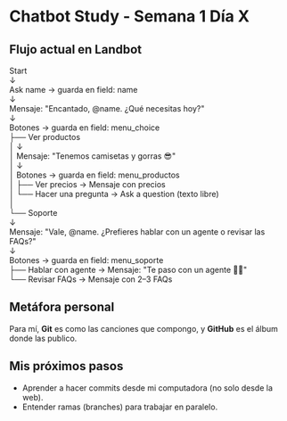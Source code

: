 # Chatbot Study - Semana 1 Día X

## Flujo actual en Landbot

Start  
   ↓  
Ask name → guarda en field: name  
   ↓  
Mensaje: "Encantado, @name. ¿Qué necesitas hoy?"  
   ↓  
Botones → guarda en field: menu_choice  
   ├── Ver productos  
   │      ↓  
   │   Mensaje: "Tenemos camisetas y gorras 😎"  
   │      ↓  
   │   Botones → guarda en field: menu_productos  
   │         ├── Ver precios → Mensaje con precios  
   │         └── Hacer una pregunta → Ask a question (texto libre)  
   │  
   └── Soporte  
          ↓  
       Mensaje: "Vale, @name. ¿Prefieres hablar con un agente o revisar las FAQs?"  
          ↓  
       Botones → guarda en field: menu_soporte  
              ├── Hablar con agente → Mensaje: "Te paso con un agente 👩‍💻"  
              └── Revisar FAQs → Mensaje con 2–3 FAQs  

## Metáfora personal
Para mí, **Git** es como las canciones que compongo, y **GitHub** es el álbum donde las publico.
## Mis próximos pasos
- Aprender a hacer commits desde mi computadora (no solo desde la web).
- Entender ramas (branches) para trabajar en paralelo.
